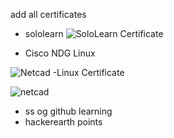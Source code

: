add all certificates
* sololearn
 ![SoloLearn Certificate](https://github.com/LTTS_Github/M1_OnlineCalendar_App/blob/0_Certificates/SoloLearn_Certificate.png)

* Cisco NDG Linux

 ![Netcad -Linux Certificate](https://github.com/LTTS_Github/M1_OnlineCalendar_App/blob/0_Certificates/netcad.png)

 ![netcad](https://user-images.githubusercontent.com/46949702/152672750-ca1d0f9e-67f2-4df6-8ed8-690e16d715b3.png)
* ss og github learning
* hackerearth points